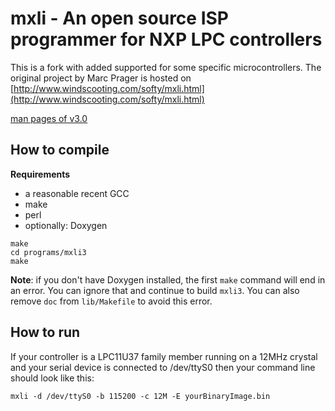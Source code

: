 # mxli - An open source ISP programmer for NXP LPC controllers

This is a fork with added supported for some specific microcontrollers. The original project by Marc Prager is hosted on [http://www.windscooting.com/softy/mxli.html](http://www.windscooting.com/softy/mxli.html)
 

[man pages of v3.0](http://www.windscooting.com/softy/mxli-3.0.pdf)


## How to compile

**Requirements**

* a reasonable recent GCC
* make
* perl
* optionally: Doxygen

```console
make
cd programs/mxli3
make
```

**Note**: if you don't have Doxygen installed, the first `make` command will end in an error. You can ignore that and continue to build `mxli3`.
You can also remove `doc` from `lib/Makefile` to avoid this error.

## How to run

If your controller is a LPC11U37 family member running on a 12MHz crystal and your serial device is connected to /dev/ttyS0 then your command line should look like this:

```console
mxli -d /dev/ttyS0 -b 115200 -c 12M -E yourBinaryImage.bin
```

